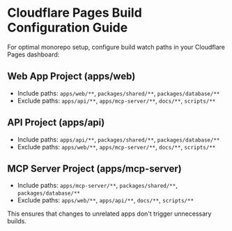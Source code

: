 # Cloudflare Pages Build Configuration Guide

For optimal monorepo setup, configure build watch paths in your Cloudflare Pages dashboard:

## Web App Project (apps/web)

- Include paths: `apps/web/**`, `packages/shared/**`, `packages/database/**`
- Exclude paths: `apps/api/**`, `apps/mcp-server/**`, `docs/**`, `scripts/**`

## API Project (apps/api)

- Include paths: `apps/api/**`, `packages/shared/**`, `packages/database/**`
- Exclude paths: `apps/web/**`, `apps/mcp-server/**`, `docs/**`, `scripts/**`

## MCP Server Project (apps/mcp-server)

- Include paths: `apps/mcp-server/**`, `packages/shared/**`, `packages/database/**`
- Exclude paths: `apps/web/**`, `apps/api/**`, `docs/**`, `scripts/**`

This ensures that changes to unrelated apps don't trigger unnecessary builds.
